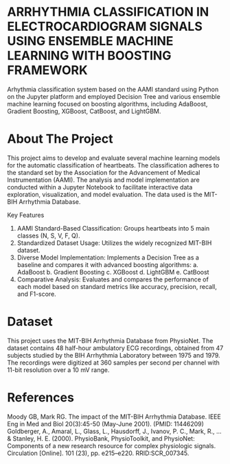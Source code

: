 # ARRHYTHMIA CLASSIFICATION IN ELECTROCARDIOGRAM SIGNALS USING ENSEMBLE MACHINE LEARNING WITH BOOSTING FRAMEWORK
Arhythmia classification system based on the AAMI standard using Python on the Jupyter platform and employed Decision Tree and various ensemble machine learning focused on boosting algorithms, including AdaBoost, Gradient Boosting, XGBoost, CatBoost, and LightGBM.

# About The Project
This project aims to develop and evaluate several machine learning models for the automatic classification of heartbeats. The classification adheres to the standard set by the Association for the Advancement of Medical Instrumentation (AAMI).
The analysis and model implementation are conducted within a Jupyter Notebook to facilitate interactive data exploration, visualization, and model evaluation. The data used is the MIT-BIH Arrhythmia Database.

Key Features
1. AAMI Standard-Based Classification: Groups heartbeats into 5 main classes (N, S, V, F, Q).
2. Standardized Dataset Usage: Utilizes the widely recognized MIT-BIH dataset.
3. Diverse Model Implementation: Implements a Decision Tree as a baseline and compares it with advanced boosting algorithms:
   a. AdaBoost
   b. Gradient Boosting
   c. XGBoost
   d. LightGBM
   e. CatBoost
4. Comparative Analysis: Evaluates and compares the performance of each model based on standard metrics like accuracy, precision, recall, and F1-score.

# Dataset
This project uses the MIT-BIH Arrhythmia Database from PhysioNet. The dataset contains 48 half-hour ambulatory ECG recordings, obtained from 47 subjects studied by the BIH Arrhythmia Laboratory between 1975 and 1979. The recordings were digitized at 360 samples per second per channel with 11-bit resolution over a 10 mV range.

# References
Moody GB, Mark RG. The impact of the MIT-BIH Arrhythmia Database. IEEE Eng in Med and Biol 20(3):45-50 (May-June 2001). (PMID: 11446209)
Goldberger, A., Amaral, L., Glass, L., Hausdorff, J., Ivanov, P. C., Mark, R., ... & Stanley, H. E. (2000). PhysioBank, PhysioToolkit, and PhysioNet: Components of a new research resource for complex physiologic signals. Circulation [Online]. 101 (23), pp. e215–e220. RRID:SCR_007345.
